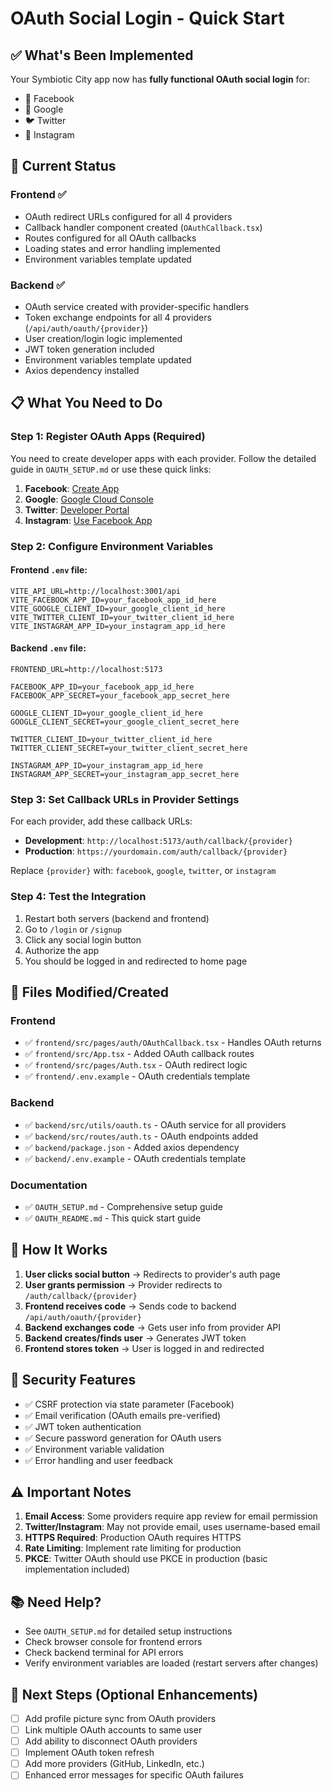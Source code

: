 # OAuth Social Login - Quick Start

## ✅ What's Been Implemented

Your Symbiotic City app now has **fully functional OAuth social login** for:
- 🔵 Facebook
- 🔴 Google  
- 🐦 Twitter
- 📸 Instagram

## 🎯 Current Status

### Frontend ✅
- OAuth redirect URLs configured for all 4 providers
- Callback handler component created (`OAuthCallback.tsx`)
- Routes configured for all OAuth callbacks
- Loading states and error handling implemented
- Environment variables template updated

### Backend ✅
- OAuth service created with provider-specific handlers
- Token exchange endpoints for all 4 providers (`/api/auth/oauth/{provider}`)
- User creation/login logic implemented
- JWT token generation included
- Environment variables template updated
- Axios dependency installed

## 📋 What You Need to Do

### Step 1: Register OAuth Apps (Required)

You need to create developer apps with each provider. Follow the detailed guide in `OAUTH_SETUP.md` or use these quick links:

1. **Facebook**: [Create App](https://developers.facebook.com/apps/)
2. **Google**: [Google Cloud Console](https://console.cloud.google.com/)
3. **Twitter**: [Developer Portal](https://developer.twitter.com/en/portal/dashboard)
4. **Instagram**: [Use Facebook App](https://developers.facebook.com/apps/)

### Step 2: Configure Environment Variables

#### Frontend `.env` file:
```env
VITE_API_URL=http://localhost:3001/api
VITE_FACEBOOK_APP_ID=your_facebook_app_id_here
VITE_GOOGLE_CLIENT_ID=your_google_client_id_here
VITE_TWITTER_CLIENT_ID=your_twitter_client_id_here
VITE_INSTAGRAM_APP_ID=your_instagram_app_id_here
```

#### Backend `.env` file:
```env
FRONTEND_URL=http://localhost:5173

FACEBOOK_APP_ID=your_facebook_app_id_here
FACEBOOK_APP_SECRET=your_facebook_app_secret_here

GOOGLE_CLIENT_ID=your_google_client_id_here
GOOGLE_CLIENT_SECRET=your_google_client_secret_here

TWITTER_CLIENT_ID=your_twitter_client_id_here
TWITTER_CLIENT_SECRET=your_twitter_client_secret_here

INSTAGRAM_APP_ID=your_instagram_app_id_here
INSTAGRAM_APP_SECRET=your_instagram_app_secret_here
```

### Step 3: Set Callback URLs in Provider Settings

For each provider, add these callback URLs:
- **Development**: `http://localhost:5173/auth/callback/{provider}`
- **Production**: `https://yourdomain.com/auth/callback/{provider}`

Replace `{provider}` with: `facebook`, `google`, `twitter`, or `instagram`

### Step 4: Test the Integration

1. Restart both servers (backend and frontend)
2. Go to `/login` or `/signup`
3. Click any social login button
4. Authorize the app
5. You should be logged in and redirected to home page

## 🔧 Files Modified/Created

### Frontend
- ✅ `frontend/src/pages/auth/OAuthCallback.tsx` - Handles OAuth returns
- ✅ `frontend/src/App.tsx` - Added OAuth callback routes
- ✅ `frontend/src/pages/Auth.tsx` - OAuth redirect logic
- ✅ `frontend/.env.example` - OAuth credentials template

### Backend
- ✅ `backend/src/utils/oauth.ts` - OAuth service for all providers
- ✅ `backend/src/routes/auth.ts` - OAuth endpoints added
- ✅ `backend/package.json` - Added axios dependency
- ✅ `backend/.env.example` - OAuth credentials template

### Documentation
- ✅ `OAUTH_SETUP.md` - Comprehensive setup guide
- ✅ `OAUTH_README.md` - This quick start guide

## 🚀 How It Works

1. **User clicks social button** → Redirects to provider's auth page
2. **User grants permission** → Provider redirects to `/auth/callback/{provider}`
3. **Frontend receives code** → Sends code to backend `/api/auth/oauth/{provider}`
4. **Backend exchanges code** → Gets user info from provider API
5. **Backend creates/finds user** → Generates JWT token
6. **Frontend stores token** → User is logged in and redirected

## 🔐 Security Features

- ✅ CSRF protection via state parameter (Facebook)
- ✅ Email verification (OAuth emails pre-verified)
- ✅ JWT token authentication
- ✅ Secure password generation for OAuth users
- ✅ Environment variable validation
- ✅ Error handling and user feedback

## ⚠️ Important Notes

1. **Email Access**: Some providers require app review for email permission
2. **Twitter/Instagram**: May not provide email, uses username-based email
3. **HTTPS Required**: Production OAuth requires HTTPS
4. **Rate Limiting**: Implement rate limiting for production
5. **PKCE**: Twitter OAuth should use PKCE in production (basic implementation included)

## 📚 Need Help?

- See `OAUTH_SETUP.md` for detailed setup instructions
- Check browser console for frontend errors
- Check backend terminal for API errors
- Verify environment variables are loaded (restart servers after changes)

## 🎉 Next Steps (Optional Enhancements)

- [ ] Add profile picture sync from OAuth providers
- [ ] Link multiple OAuth accounts to same user
- [ ] Add ability to disconnect OAuth providers
- [ ] Implement OAuth token refresh
- [ ] Add more providers (GitHub, LinkedIn, etc.)
- [ ] Enhanced error messages for specific OAuth failures

